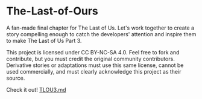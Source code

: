 # The-Last-of-Ours
A fan-made final chapter for The Last of Us. Let's work together to create a story compelling enough to catch the developers' attention and inspire them to make The Last of Us Part 3.

This project is licensed under CC BY-NC-SA 4.0. Feel free to fork and contribute, but you must credit the original community contributors. Derivative stories or adaptations must use this same license, cannot be used commercially, and must clearly acknowledge this project as their source.

Check it out! [TLOU3.md](./TLOU3.md)

